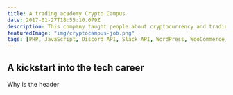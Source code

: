 ```yaml
---
title: A trading academy Crypto Campus
date: 2017-01-27T18:55:10.079Z
description: This company taught people about cryptocurrency and trading in general by providing study materials consisting of video lectures, individual and group calls as well as a community on discord.
featuredImage: "img/cryptocampus-job.png"
tags: [PHP, JavaScript, Discord API, Slack API, WordPress, WooCommerce, Python]
---
```


## A kickstart into the tech career

Why is the header
